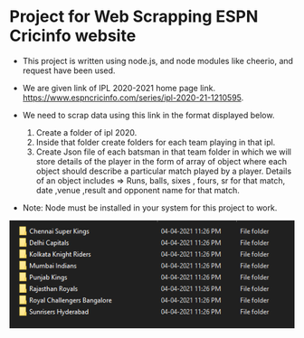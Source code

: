 # Project for Web Scrapping ESPN Cricinfo website
* This project is written using node.js, and node modules like cheerio, and request have been used.

* We are given link of IPL 2020-2021 home page link.
https://www.espncricinfo.com/series/ipl-2020-21-1210595.
* We need to scrap data using this link in the format displayed below.
    1. Create a folder of ipl 2020.
    2. Inside that folder create folders for each team playing in that ipl.
    3. Create Json file of each batsman in that team folder 
    in which we will store details of the player in the form of array of object where each object should describe a particular match played by a player. 
    Details of an object includes
         => Runs, balls, sixes , fours, sr for that match, date ,venue ,result and opponent name for that match.

* Note: Node must be installed in your system for this project to work.


![img1](img\img1.png)
